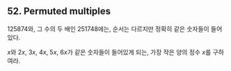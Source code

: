 ## 52. Permuted multiples

125874와, 그 수의 두 배인 251748에는, 순서는 다르지만 정확히 같은 숫자들이 들어있다.

<var>x</var>와 2<var>x</var>, 3<var>x</var>, 4<var>x</var>, 5<var>x</var>, 6<var>x</var>가 같은 숫자들이 들어있게 되는, 가장 작은 양의 정수 <var>x</var>를 구하여라.
